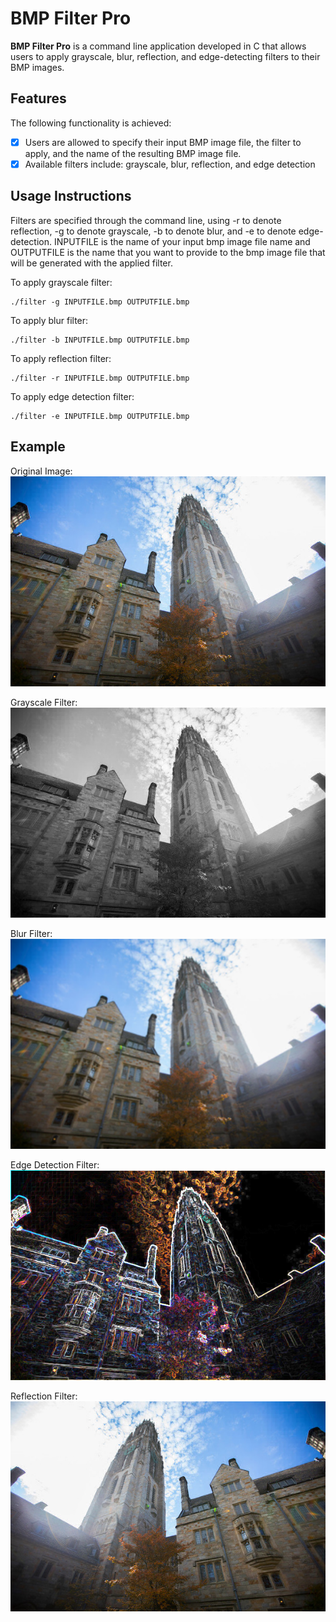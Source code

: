 # BMP Filter Pro

**BMP Filter Pro** is a command line application developed in C that allows users to apply grayscale, blur, reflection, and edge-detecting filters to their BMP images.

## Features
The following functionality is achieved:

- [x] Users are allowed to specify their input BMP image file, the filter to apply, and the name of the resulting BMP image file.
- [x] Available filters include: grayscale, blur, reflection, and edge detection

## Usage Instructions

Filters are specified through the command line, using -r to denote reflection, -g to denote grayscale, -b to denote blur, and -e to denote edge-detection. INPUTFILE is the name of your input bmp image file name and OUTPUTFILE is the name that you want to provide to the bmp image file that will be generated with the applied filter.

To apply grayscale filter:
```
./filter -g INPUTFILE.bmp OUTPUTFILE.bmp
```
To apply blur filter:
```
./filter -b INPUTFILE.bmp OUTPUTFILE.bmp
```
To apply reflection filter:
```
./filter -r INPUTFILE.bmp OUTPUTFILE.bmp
```
To apply edge detection filter:
```
./filter -e INPUTFILE.bmp OUTPUTFILE.bmp
```

## Example

Original Image:
![Original](README_assets/tower.bmp)

Grayscale Filter:
![Grayscale-Filter](README_assets/tower-grayscale.bmp)

Blur Filter:
![Blur-Filter](README_assets/tower-blur.bmp)

Edge Detection Filter:
![Edges-Filter](README_assets/tower-edges.bmp)

Reflection Filter:
![Reflection-Filter](README_assets/tower-reflection.bmp)



